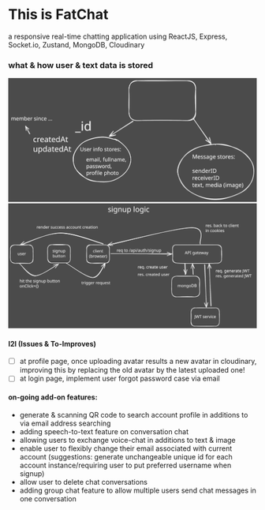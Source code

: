 # This is FatChat

a responsive real-time chatting application using ReactJS, Express, Socket.io, Zustand, MongoDB, Cloudinary

### what & how user & text data is stored

<img src="./assets/mongo-stores.svg" alt="Landscape" />

<img src="./assets/signup-logic.svg" alt="Landscape" />

#### I2I (Issues & To-Improves)

- [ ] at profile page, once uploading avatar results a new avatar in cloudinary, improving this by replacing the old avatar by the latest uploaded one!
- [ ] at login page, implement user forgot password case via email

#### on-going add-on features:

- generate & scanning QR code to search account profile in additions to via email address searching
- adding speech-to-text feature on conversation chat
- allowing users to exchange voice-chat in additions to text & image
- enable user to flexibly change their email associated with current account (suggestions: generate unchangeable unique id for each account instance/requiring user to put preferred username when signup)
- allow user to delete chat conversations
- adding group chat feature to allow multiple users send chat messages in one conversation
